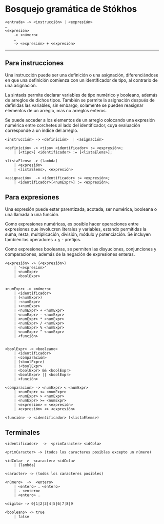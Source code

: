 # Bosquejo gramática de Stókhos

```_
<entrada> -> <instrucción> | <expresión>
…
<expresión>
    -> <número>
    …
    -> <expresión> + <expresión>
```

---

## Para instrucciones

Una instrucción puede ser una definición o una asignación, diferenciándose en que una definición comienza con un identificador de tipo, al contrario de una asignación.

La sintaxis permite declarar variables de tipo numérico y booleano, además de arreglos de dichos tipos. También se permite la asignación después de definidas las variables, sin embargo, solamente se pueden reasignar elementos de un arreglo, mas no arreglos enteros.

Se puede acceder a los elementos de un arreglo colocando una expresión numérica entre corchetes al lado del identificador, cuya evaluación corresponde a un índice del arreglo.

```_
<instrucción> -> <definición>  | <asignación>

<definición> -> <tipo> <identificador> := <expresión>;
    | [<tipo>] <identificador> := [<listaElems>];

<listaElems> -> (lambda)
    | <expresión>
    | <listaElems>, <expresión>

<asignación>  -> <identificador> := <expresión>;
    | <identificador>[<numExpr>] := <expresión>;
```

## Para expresiones

Una expresión puede estar parentizada, acotada, ser numérica, booleana o una llamada a una función.

Como expresiones numéricas, es posible hacer operaciones entre expresiones que involucren literales y variables, estando permitidas la suma, resta, multiplicación, división, módulo y potenciación. Se incluyen también los operadores + y - prefijos.

Como expresiones booleanas, se permiten las disyuciones, conjunciones y comparaciones, además de la negación de expresiones enteras.

```_
<expresión> -> (<expresión>)
    | '<expresión>'
    | <numExpr>
    | <boolExpr>


<numExpr> -> <número>
    | <identificador>
    | (<numExpr>)
    | -<numExpr>
    | +<numExpr>
    | <numExpr> + <numExpr>
    | <numExpr> - <numExpr>
    | <numExpr> * <numExpr>
    | <numExpr> / <numExpr>
    | <numExpr> % <numExpr>
    | <numExpr> ^ <numExpr>
    | <función>


<boolExpr> -> <booleano>
    | <identificador>
    | <comparación>
    | (<boolExpr>)
    | !<boolExpr>
    | <boolExpr> && <boolExpr>
    | <boolExpr> || <boolExpr>
    | <función>

<comparación> -> <numExpr> < <numExpr>
    | <numExpr> <= <numExpr>
    | <numExpr> > <numExpr>
    | <numExpr> >= <numExpr>
    | <expresión> = <expresión>
    | <expresión> <> <expresión>

<función> -> <identificador> (<listaElems>)
```

## Terminales

```_
<identificador>  ->  <primCaracter> <idCola>

<primCaracter> -> (todos los caracteres posibles excepto un número)

<idCola> ->  <caracter> <idCola>
    | (lambda)

<caracter> -> (todos los caracteres posibles)

<número>  ->  <entero>
    | <entero> . <entero>
    | . <entero>
    | <entero> .
    
<digito> -> 0|1|2|3|4|5|6|7|8|9

<booleano> -> true
    | false
```
